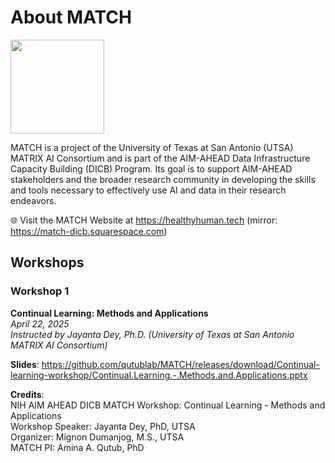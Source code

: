 # About MATCH

<img height="150" src="https://images.squarespace-cdn.com/content/v1/67cbe10c5e26f165fc131f55/fd54778b-7396-4ddd-8f37-83a1ef792dbb/MATCH+logo+-+no+background+v5.png?"  />

MATCH is a project of the University of Texas at San Antonio (UTSA) MATRIX AI Consortium and is part of the AIM-AHEAD Data Infrastructure Capacity Building (DICB) Program. Its goal is to support AIM-AHEAD stakeholders and the broader research community in developing the skills and tools necessary to effectively use AI and data in their research endeavors.

🌐 Visit the MATCH Website at https://healthyhuman.tech (mirror: https://match-dicb.squarespace.com)</p>

## Workshops

### Workshop 1

**Continual Learning: Methods and Applications**<br>
*April 22, 2025*<br>
*Instructed by Jayanta Dey, Ph.D. (University of Texas at San Antonio MATRIX AI Consortium)*

**Slides**: https://github.com/qutublab/MATCH/releases/download/Continual-learning-workshop/Continual.Learning.-.Methods.and.Applications.pptx

**Credits**:<br>
NIH AIM AHEAD DICB MATCH Workshop: Continual Learning - Methods and Applications<br>
Workshop Speaker: Jayanta Dey, PhD, UTSA<br>
Organizer: Mignon Dumanjog, M.S., UTSA<br>
MATCH PI: Amina A. Qutub, PhD
